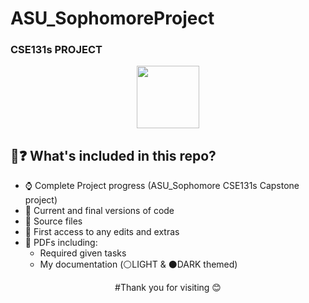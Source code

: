 # ASU_SophomoreProject
### CSE131s PROJECT
<div id="header" align="center">
  <img src="https://i.ibb.co/cbrmS8Y/logo-1.png" width="100"/>
</div>

## 🤔❓ What's included in this repo?

- ⌚ Complete Project progress (ASU_Sophomore CSE131s Capstone project)
- 📅 Current and final versions of code
- 📂 Source files
- 📝 First access to any edits and extras
- 📃 PDFs including:
     - Required given tasks
     - My documentation (⚪LIGHT & ⚫DARK themed)
     
<div id="header" align="center">
  #Thank you for visiting 😊
</div>
